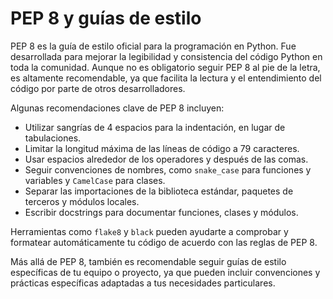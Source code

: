 # PEP 8 y guías de estilo

PEP 8 es la guía de estilo oficial para la programación en Python. Fue desarrollada para mejorar la legibilidad y consistencia del código Python en toda la comunidad. Aunque no es obligatorio seguir PEP 8 al pie de la letra, es altamente recomendable, ya que facilita la lectura y el entendimiento del código por parte de otros desarrolladores.

Algunas recomendaciones clave de PEP 8 incluyen:

- Utilizar sangrías de 4 espacios para la indentación, en lugar de tabulaciones.
- Limitar la longitud máxima de las líneas de código a 79 caracteres.
- Usar espacios alrededor de los operadores y después de las comas.
- Seguir convenciones de nombres, como `snake_case` para funciones y variables y `CamelCase` para clases.
- Separar las importaciones de la biblioteca estándar, paquetes de terceros y módulos locales.
- Escribir docstrings para documentar funciones, clases y módulos.

Herramientas como `flake8` y `black` pueden ayudarte a comprobar y formatear automáticamente tu código de acuerdo con las reglas de PEP 8.

Más allá de PEP 8, también es recomendable seguir guías de estilo específicas de tu equipo o proyecto, ya que pueden incluir convenciones y prácticas específicas adaptadas a tus necesidades particulares.